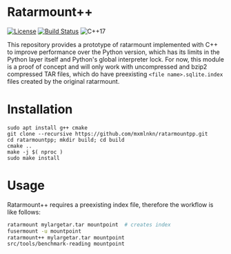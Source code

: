 # Ratarmount++

[![License](https://img.shields.io/badge/license-MIT-blue.svg)](http://opensource.org/licenses/MIT)
[![Build Status](https://github.com/mxmlnkn/ratarmountpp/workflows/tests/badge.svg)](https://github.com/mxmlnkn/ratarmountpp/actions)
![C++17](https://img.shields.io/badge/C++-17-blue.svg?style=flat-square)


This repository provides a prototype of ratarmount implemented with C++ to improve performance over the Python version, which has its limits in the Python layer itself and Python's global interpreter lock.
For now, this module is a proof of concept and will only work with uncompressed and bzip2 compressed TAR files, which do have preexisting `<file name>.sqlite.index` files created by the original ratarmount.


# Installation

```
sudo apt install g++ cmake
git clone --recursive https://github.com/mxmlnkn/ratarmountpp.git
cd ratarmountpp; mkdir build; cd build
cmake ..
make -j $( nproc )
sudo make install
```

# Usage

Ratarmount++ requires a preexisting index file, therefore the workflow is like follows:

```bash
ratarmount mylargetar.tar mountpoint  # creates index
fusermount -u mountpoint
ratarmount++ mylargetar.tar mountpoint
src/tools/benchmark-reading mountpoint
```
